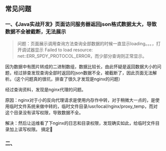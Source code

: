 ## 常见问题

### 一、《Java实战开发》页面访问服务器返回json格式数据太大，导致数据不全被截断，无法展示

>问题：页面展示调用查询方法查询全部数据的时候一直显示loading。。。，打开调试器显示 Failed to load resource: net::ERR_SPDY_PROTOCOL_ERROR，而少部分查询则正常显示。

因为数据中有图片转成的二进制数组，数据比较长，由此怀疑是返回数据大小的问题，经过排查发现查询全部时返回的json数据不全，被截断了，因此页面无法解析。（这个问题真的很坑，排查了很久才发现是nginx的问题）

经过查询资料，发现是nginx代理的问题。

原因：nginx对于小的反向代理请求是使用内存作中转，对于稍微大一点的，是使用临时文件系统来做中转的，临时文件目录/usr/local/nginx/proxy_temp，而对这个目录没有读写权限，导致数据不全。

解决：然后让运维看了下nginx的日志和目录权限，发现确实如此，给临时文件目录加上读写权限。 搞定🤝

### 二、